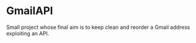 # GmailAPI
Small project whose final aim is to keep clean and reorder a Gmail address exploiting an API.
